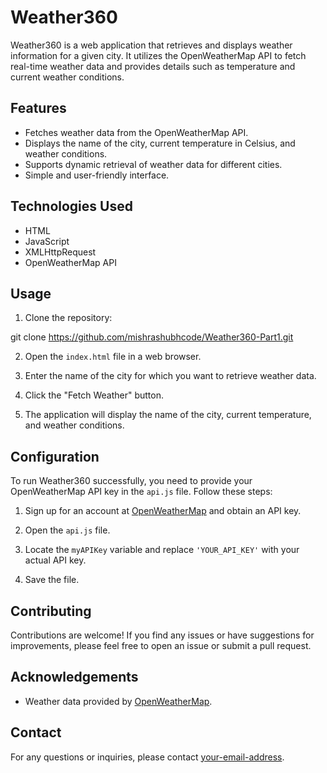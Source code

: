 # Weather360

Weather360 is a web application that retrieves and displays weather information for a given city. It utilizes the OpenWeatherMap API to fetch real-time weather data and provides details such as temperature and current weather conditions.

## Features

- Fetches weather data from the OpenWeatherMap API.
- Displays the name of the city, current temperature in Celsius, and weather conditions.
- Supports dynamic retrieval of weather data for different cities.
- Simple and user-friendly interface.

## Technologies Used

- HTML
- JavaScript
- XMLHttpRequest
- OpenWeatherMap API

## Usage

1. Clone the repository:

git clone https://github.com/mishrashubhcode/Weather360-Part1.git


2. Open the `index.html` file in a web browser.

3. Enter the name of the city for which you want to retrieve weather data.

4. Click the "Fetch Weather" button.

5. The application will display the name of the city, current temperature, and weather conditions.

## Configuration

To run Weather360 successfully, you need to provide your OpenWeatherMap API key in the `api.js` file. Follow these steps:

1. Sign up for an account at [OpenWeatherMap](https://openweathermap.org/api) and obtain an API key.

2. Open the `api.js` file.

3. Locate the `myAPIKey` variable and replace `'YOUR_API_KEY'` with your actual API key.

4. Save the file.

## Contributing

Contributions are welcome! If you find any issues or have suggestions for improvements, please feel free to open an issue or submit a pull request.

## Acknowledgements

- Weather data provided by [OpenWeatherMap](https://openweathermap.org/).

## Contact

For any questions or inquiries, please contact [your-email-address](mailto:your-email@example.com).

